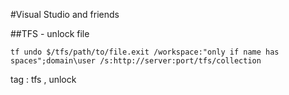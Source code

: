 #Visual Studio and friends

##TFS - unlock file

```
tf undo $/tfs/path/to/file.exit /workspace:"only if name has spaces";domain\user /s:http://server:port/tfs/collection
```

tag : tfs , unlock
